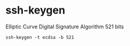 # ssh-keygen

Elliptic Curve Digital Signature Algorithm 521 bits
```
ssh-keygen -t ecdsa -b 521
```
